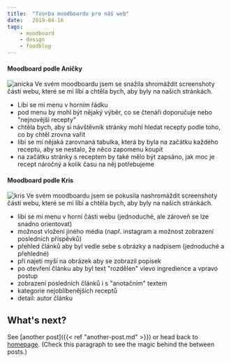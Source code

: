 ```yaml
---
title:  "Tvorba moodboardu pro náš web"
date:   2019-04-16
tags: 
    - moodboard
    - design
    - foodblog
---
```

#### Moodboard podle Aničky
![anicka](https://is.muni.cz/www/472312/Vystrizek.PNG=150x)
Ve svém moodboardu jsem se snažila shromáždit screenshoty částí webu, které se mi líbí a chtěla bych, aby byly na našich stránkách. 
- Líbí se mi menu v horním řádku
- pod menu by mohl být nějaký výběr, co se čtenáři doporučuje nebo "nejnovější recepty"
- chtěla bych, aby si návštěvník stránky mohl hledat recepty podle toho, co by chtěl zrovna vařit 
- líbí se mi nějaká zarovnaná tabulka, která by byla na začátku každého receptu, aby se nestalo, že něco zapomenu koupit
- na začátku stránky s receptem by také mělo být zapsáno, jak moc je recept náročný a kolik času na něj potřebujeme


#### Moodboard podle Kris
![kris](https://is.muni.cz/auth/www/460561/nami/?strpo=500;info=1)
Ve svém moodboardu jsem se pokusila nashromáždit screenshoty částí webu, které se mi líbí a chtěla bych, aby byly na našich stránkách.
* líbí se mi menu v horní části webu (jednoduché, ale zároveň se lze snadno orientovat)
* možnost vložení jiného média (např. instagram a možnost zobrazení posledních příspěvků)
* přehled článků aby byl vedle sebe s obrázky a nadpisem (jednoduché a přehledné)
* při najetí myší na obrázek aby se zobrazil popisek 
* po otevření článku aby byl text "rozdělen" vlevo ingredience a vpravo postup
* zobrazení posledních článků i s "anotačním" textem
* kategorie nejoblíbenějších receptů 
* detail: autor článku

## What's next?

See [another post]({{< ref "another-post.md" >}}) or head back to [homepage](../../). (Check this paragraph to see the magic behind the between posts.)
